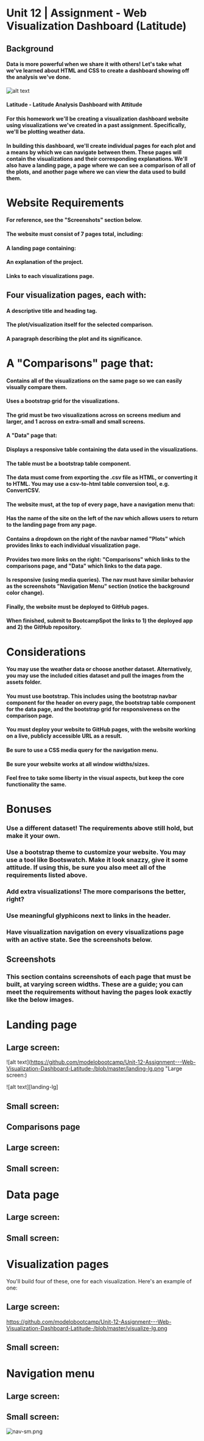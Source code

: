 # Unit 12 | Assignment - Web Visualization Dashboard (Latitude)


## Background

#### Data is more powerful when we share it with others! Let's take what we've learned about HTML and CSS to create a dashboard showing off the analysis we've done.
![alt text](https://github.com/modelobootcamp/Unit-12-Assignment---Web-Visualization-Dashboard-Latitude-/blob/master/landingResize.png "Data is more powerful when we share it with others! Let's take what we've learned about HTML and CSS to create a dashboard showing off the analysis we've done.")

#### Latitude - Latitude Analysis Dashboard with Attitude

#### For this homework we'll be creating a visualization dashboard website using visualizations we've created in a past assignment. Specifically, we'll be plotting weather data.

#### In building this dashboard, we'll create individual pages for each plot and a means by which we can navigate between them. These pages will contain the visualizations and their corresponding explanations. We'll also have a landing page, a page where we can see a comparison of all of the plots, and another page where we can view the data used to build them.


# Website Requirements

#### For reference, see the "Screenshots" section below.

#### The website must consist of 7 pages total, including:


#### A landing page containing:


#### An explanation of the project.
#### Links to each visualizations page.


## Four visualization pages, each with:


#### A descriptive title and heading tag.
#### The plot/visualization itself for the selected comparison.
#### A paragraph describing the plot and its significance.


# A "Comparisons" page that:


#### Contains all of the visualizations on the same page so we can easily visually compare them.
#### Uses a bootstrap grid for the visualizations.
#### The grid must be two visualizations across on screens medium and larger, and 1 across on extra-small and small screens.


#### A "Data" page that:


#### Displays a responsive table containing the data used in the visualizations.
#### The table must be a bootstrap table component.
#### The data must come from exporting the .csv file as HTML, or converting it to HTML. You may use a csv-to-html table conversion tool, e.g. ConvertCSV.




#### The website must, at the top of every page, have a navigation menu that:


#### Has the name of the site on the left of the nav which allows users to return to the landing page from any page.
#### Contains a dropdown on the right of the navbar named "Plots" which provides links to each individual visualization page.
#### Provides two more links on the right: "Comparisons" which links to the comparisons page, and "Data" which links to the data page.
#### Is responsive (using media queries). The nav must have similar behavior as the screenshots "Navigation Menu" section (notice the background color change).


#### Finally, the website must be deployed to GitHub pages.

#### When finished, submit to BootcampSpot the links to 1) the deployed app and 2) the GitHub repository.


# Considerations


#### You may use the weather data or choose another dataset. Alternatively, you may use the included cities dataset and pull the images from the assets folder.
#### You must use bootstrap. This includes using the bootstrap navbar component for the header on every page, the bootstrap table component for the data page, and the bootstrap grid for responsiveness on the comparison page.
#### You must deploy your website to GitHub pages, with the website working on a live, publicly accessible URL as a result.
#### Be sure to use a CSS media query for the navigation menu.
#### Be sure your website works at all window widths/sizes.
#### Feel free to take some liberty in the visual aspects, but keep the core functionality the same.



# Bonuses


### Use a different dataset! The requirements above still hold, but make it your own.
### Use a bootstrap theme to customize your website. You may use a tool like Bootswatch. Make it look snazzy, give it some attitude. If using this, be sure you also meet all of the requirements listed above.
### Add extra visualizations! The more comparisons the better, right?
### Use meaningful glyphicons next to links in the header.
### Have visualization navigation on every visualizations page with an active state. See the screenshots below.



## Screenshots

### This section contains screenshots of each page that must be built, at varying screen widths. These are a guide; you can meet the requirements without having the pages look exactly like the below images.


# Landing page

## Large screen:
![alt text](https://github.com/modelobootcamp/Unit-12-Assignment---Web-Visualization-Dashboard-Latitude-/blob/master/landing-lg.png "Large screen:)

![alt text][landing-lg]

[logo]: https://github.com/modelobootcamp/Unit-12-Assignment---Web-Visualization-Dashboard-Latitude-/blob/master/landing-lg.png "landing-lg Title Text 3"


## Small screen:
[logo]: https://github.com/modelobootcamp/Unit-12-Assignment---Web-Visualization-Dashboard-Latitude-/blob/master/landing-sm.png "Logo Title Text 2"

## Comparisons page

## Large screen:

[logo]: https://github.com/modelobootcamp/Unit-12-Assignment---Web-Visualization-Dashboard-Latitude-/blob/master/comparison-lg.png "Logo Title Text 2"

## Small screen:
[logo]: https://github.com/modelobootcamp/Unit-12-Assignment---Web-Visualization-Dashboard-Latitude-/blob/master/comparison-sm.png "Logo Title Text 2"

# Data page

## Large screen:

[logo]: https://github.com/modelobootcamp/Unit-12-Assignment---Web-Visualization-Dashboard-Latitude-/blob/master/data-lg.png "Logo Title Text 2"


## Small screen:
[logo]: https://github.com/modelobootcamp/Unit-12-Assignment---Web-Visualization-Dashboard-Latitude-/blob/master/data-sm.png "Logo Title Text 2"


# Visualization pages

You'll build four of these, one for each visualization. Here's an example of one:

## Large screen:

[logo]: https://github.com/modelobootcamp/Unit-12-Assignment---Web-Visualization-Dashboard-Latitude-/blob/master/visualize-lg.png "Logo Title Text 2"
https://github.com/modelobootcamp/Unit-12-Assignment---Web-Visualization-Dashboard-Latitude-/blob/master/visualize-lg.png

## Small screen:
[logo]: https://github.com/modelobootcamp/Unit-12-Assignment---Web-Visualization-Dashboard-Latitude-/blob/master/visualize-sm.png "Logo Title Text 2"

# Navigation menu

## Large screen:
[logo]: https://github.com/modelobootcamp/Unit-12-Assignment---Web-Visualization-Dashboard-Latitude-/blob/master/nav-lg.png "Logo Title Text 2"

## Small screen:
[logo]: https://github.com/modelobootcamp/Unit-12-Assignment---Web-Visualization-Dashboard-Latitude-/blob/master/nav-sm.png "Logo Title Text 2"
![nav-sm.png](attachment:nav-sm.png)
